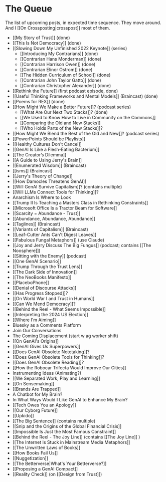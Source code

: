 # The Queue

The list of upcoming posts, in expected time sequence. They move around. And I [[On Crossposting|crosspost]] most of them. 

- [[My Story of Trust]] (done) 
- [[This Is Not Democracy]] (done) 
- [[Slowing Down My Unfinished 2022 Keynote]] (series) 
	- [[Introducing My Contrarians]] (done) 
	- [[Contrarian Hans Monderman]] (done) 
	- [[Contrarian Harrison Owen]] (done) 
	- [[Contrarian Elinor Ostrom]] (done) 
	- [[The Hidden Curriculum of School]] (done) 
	- [[Contrarian John Taylor Gatto]] (done) 
	- [[Contrarian Christopher Alexander]] (done) 
- [[Rethink the Future]] (first podcast episode, done) 
- [[Useful Thinking Frameworks and Mental Models]] (Braincast) (done) 
- [[Poems for REX]] (done) 
- [[How Might We Make a Better Future]]? (podcast series) 
	- [[What Are Our Next Two Stacks]]? (done) 
	- [[We Used to Know How to Live in Community on the Commons]] 
	- [[Comparing the Old and New Stacks]] 
	- [[Who Holds Parts of the New Stacks]]? 
- [[How Might We Blend the Best of the Old and New]]? (podcast series) 
- [[PowerPoints Should be Playlists]] 
- [[Healthy Cultures Don't Cancel]] 
- [[GenAI Is Like a Flesh-Eating Bacterium]] 
- [[The Creator’s Dilemma]] 
- [[A Guide to Using Jerry's Brain]] 
- [[Enumerated Wisdom]] (Braincast) 
- [[isms]] (Braincast) 
- [[Jerry's Theory of Change]] 
- [[How Damocles Threatens GenAI]] 
- [[Will GenAI Survive Capitalism]]? (contains multiple) 
- [[Will LLMs Connect Tools for Thinking]]? 
- Anarchism Is Where to Look 
- [[Trump II Is Teaching a Masters Class in Rethinking Constraints]] 
- [[Microsoft Office Is a Tractor Beam for Software]] 
- [[Scarcity = Abundance - Trust]] 
- [[Abundance, Abundance, Abundance]] 
- [[Taglines]] (Braincast) 
- [[Variants of Capitalism]] (Braincast) 
- [[Leaf-Cutter Ants Can't Digest Leaves]] 
- [[Fabulous Fungal Metaphors]] (use Claude) 
- [[Joy and Jerry Discuss The Big Fungus]] (podcast; contains [[The Noosphere]]) 
- [[Sitting with the Enemy]] (podcast) 
- [[One GenAI Scenario]] 
- [[Trump Through the Trust Lens]] 
- [[The Dark Side of Innovation]] 
- [[The NeoBooks Manifesto]] 
- [[PlaceboPhone]] 
- [[Denial of Discourse Attacks]] 
- [[Has Progress Stopped]]? 
- [[On World War I and Trust in Humans]] 
- [[Can We Mend Democracy]]? 
- [[Behind the Reel - What Seems Impossible]] 
- [[Interpreting the 2024 US Election]] 
- [[Where I'm Aiming]] 
- Bluesky as a Comments Platform 
- Join Our Conversations 
- The Coming Displacement (start w ag worker shift)
- [[On GenAI's Origins]] 
- [[GenAI Gives Us Superpowers]] 
- [[Does GenAI Obsolete Notetaking]]? 
- [[Does GenAI Obsolete Tools for Thinking]]? 
- [[Does GenAI Obsolete Reading]]? 
- [[How the Robocar Trifecta Would Improve Our Cities]] 
- Instrumenting Ideas (Animating?) 
- [[We Separated Work, Play and Learning]] 
- [[On Sensemaking]] 
- [[Brands Are Trapped]] 
- A Chatbot for My Brain? 
- In What Ways Would I Like GenAI to Enhance My Brain? 
- [[Tech Owes You an Apology]] 
- [[Our Cyborg Future]] 
- [[Upkido]] 
- [[The Big Sentence]] (contains multiple) 
- [[Snip and the Origins of the Global Financial Crisis]] 
- [[Impossible Is Just the Most Famous Constraint]] 
- [[Behind the Reel - The Joy Line]] (contains [[The Joy Line]] ) 
- [[The Internet Is Stuck in Mainstream Media Metaphors]] 
- [[The Unwritten Laws of Books]] 
- [[How Books Fail Us]] 
- [[Nuggetization]] 
- [[The Betterverse|What's Your Betterverse?]] 
- [[Proposing a GenAI Compact]] 
- [[Reality Check]] (on [[Design from Trust]]) 